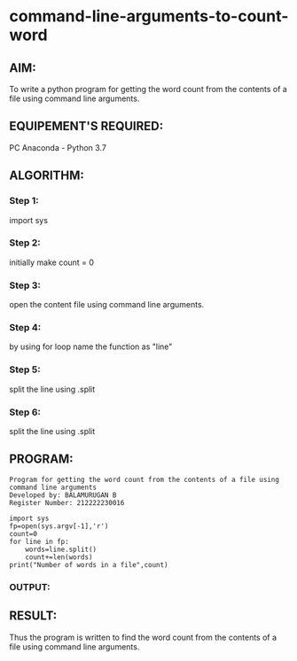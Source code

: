 # command-line-arguments-to-count-word
## AIM:
To write a python program for getting the word count from the contents of a file using command line arguments.
## EQUIPEMENT'S REQUIRED: 
PC
Anaconda - Python 3.7
## ALGORITHM: 
### Step 1:
import sys

### Step 2: 
initially make count = 0

### Step 3: 
open the content file using command line arguments.

### Step 4:  
by using for loop name the function as "line"

### Step 5: 
split the line using .split

### Step 6: 
split the line using .split

## PROGRAM:
```
Program for getting the word count from the contents of a file using command line arguments
Developed by: BALAMURUGAN B
Register Number: 212222230016

import sys
fp=open(sys.argv[-1],'r')
count=0
for line in fp:
    words=line.split()
    count+=len(words)
print("Number of words in a file",count)
```
### OUTPUT:



## RESULT:
Thus the program is written to find the word count from the contents of a file using command line arguments.
